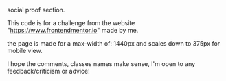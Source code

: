 social proof section. 

This code is for a challenge from the website "https://www.frontendmentor.io" made by me.

the page is made for a max-width of: 1440px and scales down to 375px for mobile view. 

I hope the comments, classes names make sense, I'm open to any feedback/criticism or advice!

